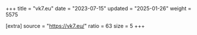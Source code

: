 +++
title = "vk7.eu"
date = "2023-07-15"
updated = "2025-01-26"
weight = 5575

[extra]
source = "https://vk7.eu/"
ratio = 63
size = 5
+++
